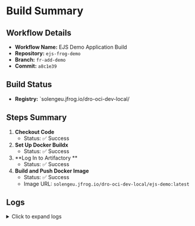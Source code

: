 # Build Summary

## Workflow Details
- **Workflow Name:** EJS Demo Application Build
- **Repository:** `ejs-frog-demo`
- **Branch:** `fr-add-demo`
- **Commit:** `a8c1e39`

## Build Status

- **Registry:** `solengeu.jfrog.io/dro-oci-dev-local/

## Steps Summary
1. **Checkout Code**
   - Status: ✅ Success
2. **Set Up Docker Buildx**
   - Status: ✅ Success
3. **Log In to Artifactory **
   - Status: ✅ Success
4. **Build and Push Docker Image**
   - Status: ✅ Success
   - Image URL: `solengeu.jfrog.io/dro-oci-dev-local/ejs-demo:latest`

## Logs
<details>
  <summary>Click to expand logs</summary>

  ```plaintext
  [INFO] Checking out code...
  [INFO] Setting up Docker Buildx...
  [INFO] Logging in to Docker Hub...
  [INFO] Building Docker image...
  [INFO] Pushing Docker image to registry...
  [SUCCESS] Build and push completed successfully.
  ```
